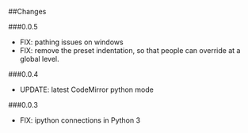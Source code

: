 ##Changes

###0.0.5

* FIX: pathing issues on windows
* FIX: remove the preset indentation, so that people can override at a global level.

###0.0.4

* UPDATE: latest CodeMirror python mode

###0.0.3

* FIX: ipython connections in Python 3
